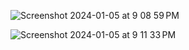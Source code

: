 ![Screenshot 2024-01-05 at 9 08 59 PM](https://github.com/suhailajaz/Movie-Buff/assets/113661825/77a312bd-d128-434f-bb5f-f35336403b7e)


![Screenshot 2024-01-05 at 9 11 33 PM](https://github.com/suhailajaz/Movie-Buff/assets/113661825/2ada7711-e9f9-400f-927f-b5ee1285e3de)
